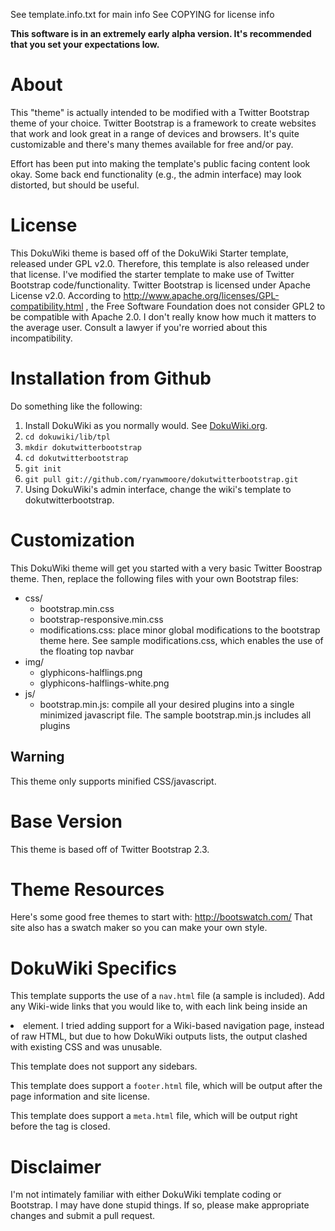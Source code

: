 See template.info.txt for main info
See COPYING for license info

**This software is in an extremely early alpha version. It's recommended that
you set your expectations low.**

# About

This "theme" is actually intended to be modified with a Twitter Bootstrap theme
of your choice. Twitter Bootstrap is a framework to create websites that work
and look great in a range of devices and browsers.  It's quite customizable and
there's many themes available for free and/or pay.

Effort has been put into making the template's public facing content look okay.
Some back end functionality (e.g., the admin interface) may look distorted, but
should be useful.

# License

This DokuWiki theme is based off of the DokuWiki Starter template, released
under GPL v2.0. Therefore, this template is also released under that license.
I've modified the starter template to make use of Twitter Bootstrap
code/functionality. Twitter Bootstrap is licensed under Apache License v2.0.
According to http://www.apache.org/licenses/GPL-compatibility.html , the Free
Software Foundation does not consider GPL2 to be compatible with Apache 2.0. I
don't really know how much it matters to the average user. Consult a lawyer if
you're worried about this incompatibility. 

# Installation from Github

Do something like the following:

1. Install DokuWiki as you normally would. See
   [DokuWiki.org](https://www.dokuwiki.org).
2. ```cd dokuwiki/lib/tpl```
3. ```mkdir dokutwitterbootstrap```
4. ```cd dokutwitterbootstrap```
5. ```git init```
6. ```git pull git://github.com/ryanwmoore/dokutwitterbootstrap.git```
7. Using DokuWiki's admin interface, change the wiki's template to
   dokutwitterbootstrap.

# Customization

This DokuWiki theme will get you started with a very basic Twitter Boostrap
theme. Then, replace the following files with your own Bootstrap files:

* css/
    * bootstrap.min.css
    * bootstrap-responsive.min.css
    * modifications.css: place minor global modifications to the
      bootstrap theme here. See sample modifications.css, which enables
      the use of the floating top navbar 
* img/
    * glyphicons-halflings.png
    * glyphicons-halflings-white.png
* js/
    * bootstrap.min.js: compile all your desired plugins into a single
      minimized javascript file. The sample bootstrap.min.js includes all
      plugins 

## Warning

This theme only supports minified CSS/javascript. 


# Base Version

This theme is based off of Twitter Bootstrap 2.3.


# Theme Resources

Here's some good free themes to start with: http://bootswatch.com/
That site also has a swatch maker so you can make your own style.

# DokuWiki Specifics

This template supports the use of a ```nav.html``` file (a sample is included).
Add any Wiki-wide links that you would like to, with each link being inside an
<li> element. I tried adding support for a Wiki-based navigation page, instead
of raw HTML, but due to how DokuWiki outputs lists, the output clashed with
existing CSS and was unusable.

This template does not support any sidebars.

This template does support a ```footer.html``` file, which will be output after
the page information and site license.

This template does support a ```meta.html``` file, which will be output right
before the <head> tag is closed.

# Disclaimer

I'm not intimately familiar with either DokuWiki template coding or Bootstrap.
I may have done stupid things. If so, please make appropriate changes and
submit a pull request.
